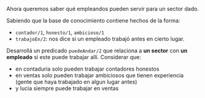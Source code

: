 Ahora queremos saber qué empleandos pueden servir para un sector dado.

Sabiendo que la base de conocimiento contiene hechos de la forma:

* `contador/1`, `honesto/1`, `ambicioso/1`
* `trabajoEn/2`: nos dice si un empleado trabajó antes en cierto lugar.

Desarrollá un predicado `puedeAndar/2` que relaciona a **un sector** con **un empleado** si este puede trabajar allí. Considerar que:

  * en contaduria solo pueden trabajar contadores honestos
  * en ventas solo pueden trabajar ambiciosos que tienen experiencia (gente que haya trabajado en algun lugar antes)
  * y lucia siempre puede trabajar en ventas
